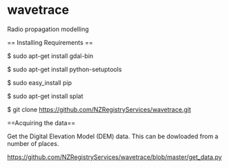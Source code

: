 wavetrace
=========

Radio propagation modelling

== Installing Requirements ==

$ sudo apt-get install gdal-bin

$ sudo apt-get install python-setuptools

$ sudo easy_install pip

$ sudo apt-get install splat

$ git clone https://github.com/NZRegistryServices/wavetrace.git



==Acquiring the  data==

Get the Digital Elevation Model (DEM) data.  This can be dowloaded from a number of places.

https://github.com/NZRegistryServices/wavetrace/blob/master/get_data.py
